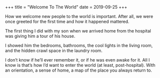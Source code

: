 +++
title = "Welcome To The World"
date = 2019-09-25
+++

How we welcome new people to the world is important. After all, we were once greeted for the first time and how it happened mattered.

The first thing I did with my son when we arrived home from the hospital was giving him a tour of his house. 

I showed him the bedrooms, bathrooms, the cool lights in the living room, and the hidden crawl space in the laundry room. 

I don&#8217;t know if he&#8217;ll ever remember it, or if he was even awake for it. All I know is that&#8217;s how I&#8217;d want to enter the world (at least, post-hospital). With an orientation, a sense of home, a map of the place you always return to.